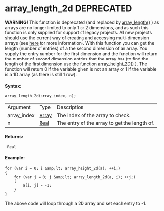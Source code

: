 # array_length_2d  DEPRECATED 

**WARNING!** This function is deprecated (and replaced by
[array_length()](array_length) ) as arrays are no longer limited to
only 1 or 2 dimensions, and as such this function is only supplied for
support of legacy projects. All new projects should use the current way
of creating and accessing multi-dimension arrays (see
[here](../../GML_Overview/Arrays) for more information). With this
function you can get the length (number of entries) of a the second
dimension of an array. You supply the entry number for the first
dimension and the function will return the number of second dimension
entries that the array has (to find the length of the first dimension
use the function [ array_height_2D() ](array_height_2d) ). The
function will return 0 if the variable given is not an array or 1 if the
variable is a 1D array (as there is still 1 row).

#### Syntax:

``` gml
array_length_2d(array_index, n);
```

|             |                                                                      |                                              |
|-------------|----------------------------------------------------------------------|----------------------------------------------|
| Argument    | Type                                                                 | Description                                  |
| array_index |  [Array](../../../../GameMaker_Language/GML_Overview/Arrays)     | The index of the array to check.             |
| n           |  [Real](../../../../GameMaker_Language/GML_Overview/Data_Types)  | The entry of the array to get the length of. |

#### Returns:

``` gml
 Real
```

#### Example:

``` gml
for (var i = 0; i &amp;lt; array_height_2d(a); ++i;)
{
    for (var j = 0; j &amp;lt; array_length_2d(a, i); ++j;)
    {
        a[i, j] = -1;
    }
}
```

The above code will loop through a 2D array and set each entry to -1.
